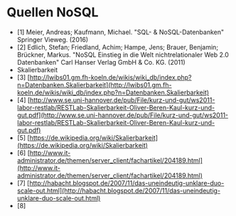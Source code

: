 # Quellen NoSQL

* [1] Meier, Andreas; Kaufmann, Michael. "SQL- & NoSQL-Datenbanken" Springer Vieweg. (2016)
* [2] Edlich, Stefan; Friedland, Achim; Hampe, Jens; Brauer, Benjamin; Brückner, Markus. "NoSQL Einstieg in die Welt nichtrelationaler Web 2.0 Datenbanken" Carl Hanser Verlag GmbH & Co. KG. (2011)
* Skalierbarkeit
* [3] [http://lwibs01.gm.fh-koeln.de/wikis/wiki_db/index.php?n=Datenbanken.Skalierbarkeit](http://lwibs01.gm.fh-koeln.de/wikis/wiki_db/index.php?n=Datenbanken.Skalierbarkeit)
* [4] [http://www.se.uni-hannover.de/pub/File/kurz-und-gut/ws2011-labor-restlab/RESTLab-Skalierbarkeit-Oliver-Beren-Kaul-kurz-und-gut.pdf](http://www.se.uni-hannover.de/pub/File/kurz-und-gut/ws2011-labor-restlab/RESTLab-Skalierbarkeit-Oliver-Beren-Kaul-kurz-und-gut.pdf)
* [5] [https://de.wikipedia.org/wiki/Skalierbarkeit](https://de.wikipedia.org/wiki/Skalierbarkeit)
* [6] [http://www.it-administrator.de/themen/server_client/fachartikel/204189.html](http://www.it-administrator.de/themen/server_client/fachartikel/204189.html)
* [7] [http://habacht.blogspot.de/2007/11/das-uneindeutig-unklare-duo-scale-out.html](http://habacht.blogspot.de/2007/11/das-uneindeutig-unklare-duo-scale-out.html)
* [8] 